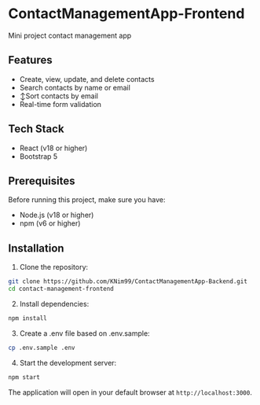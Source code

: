 # ContactManagementApp-Frontend
Mini project contact management app

## Features

- Create, view, update, and delete contacts
- Search contacts by name or email
- ↕Sort contacts by email
- Real-time form validation

## Tech Stack

- React (v18 or higher)
- Bootstrap 5

## Prerequisites

Before running this project, make sure you have:

- Node.js (v18 or higher)
- npm (v6 or higher)

## Installation

1. Clone the repository:
```bash
git clone https://github.com/KNim99/ContactManagementApp-Backend.git
cd contact-management-frontend
```

2. Install dependencies:
```bash
npm install
```

3. Create a .env file based on .env.sample:
```bash
cp .env.sample .env
```

4. Start the development server:
```bash
npm start
```

The application will open in your default browser at `http://localhost:3000`.

